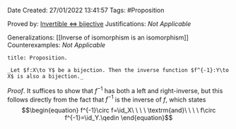 <div class="topSpace"></div>

Date Created: 27/01/2022 13:41:57
Tags: #Proposition

Proved by: [Invertible $\Leftrightarrow$ bijective](Invertible%20iff%20bijective.md)
Justifications: _Not Applicable_

Generalizations: [[Inverse of isomorphism is an isomorphism]]
Counterexamples: _Not Applicable_

``` ad-Proposition
title: Proposition.

_Let $f:X\to Y$ be a bijection. Then the inverse function $f^{-1}:Y\to X$ is also a bijection._

```

_Proof_. It suffices to show that $f^{-1}$ has both a left and right-inverse, but this follows directly from the fact that $f^{-1}$ is the inverse of $f$, which states
$$\begin{equation}
    f^{-1}\circ f=\id_X\ \ \ \ \textrm{and}\ \ \ \ f\circ f^{-1}=\id_Y.\qedin
\end{equation}$$
